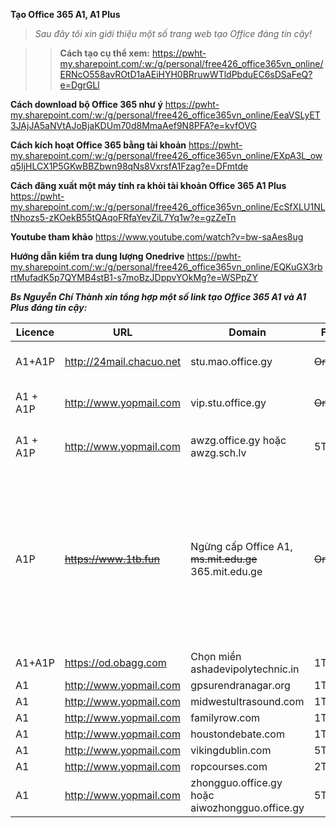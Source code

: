 **Tạo Office 365 A1, A1 Plus**  
>_Sau đây tôi xin giới thiệu một số trang web tạo Office đáng tin cậy!_

>>**Cách tạo cụ thể xem:** https://pwht-my.sharepoint.com/:w:/g/personal/free426_office365vn_online/ERNcO558avROtD1aAEiHYH0BRruwWTldPbduEC6sDSaFeQ?e=DgrGLl  

**Cách download bộ Office 365 như ý** https://pwht-my.sharepoint.com/:w:/g/personal/free426_office365vn_online/EeaVSLyET3JAjJA5aNVtAJoBjaKDUm70d8MmaAef9N8PFA?e=kvfOVG 

**Cách kích hoạt Office 365 bằng tài khoản** https://pwht-my.sharepoint.com/:w:/g/personal/free426_office365vn_online/EXpA3L_owq5IjHLCX1P5GKwBBZbwn98qNs8VxrsfA1Fzag?e=DFmtde 

**Cách đăng xuất một máy tính ra khỏi tài khoản Office 365 A1 Plus** https://pwht-my.sharepoint.com/:w:/g/personal/free426_office365vn_online/EcSfXLU1NLtNhozs5-zKOekB55tQAqoFRfaYevZiL7Yq1w?e=gzZeTn 

**Youtube tham khảo** https://www.youtube.com/watch?v=bw-saAes8ug 

**Hướng dẫn kiểm tra dung lượng Onedrive** https://pwht-my.sharepoint.com/:w:/g/personal/free426_office365vn_online/EQKuGX3rbrtMufadK5p7QYMB4stB1-s7moBzJDppvYOkMg?e=WSPpZY 

_**Bs Nguyễn Chí Thành xin tổng hợp một số link tạo Office 365 A1 và A1 Plus đáng tin cậy:**_

Licence | URL | Domain | FROM | THE | Comment
-- | -- | -- | -- | -- | --
A1+A1P | http://24mail.chacuo.net | stu.mao.office.gy | ~~Onedrive~~ | X | Tham gia nhóm **Nuran** để nhận A1P
A1 + A1P | http://www.yopmail.com | vip.stu.office.gy | ~~Onedrive~~ | X | Tham gia nhóm **Nuran** để nhận A1P
A1 + A1P | http://www.yopmail.com | awzg.office.gy hoặc awzg.sch.lv | 5TB | X | Tham gia nhóm **!爱我中国** để nhận A1P
A1P | ~~https://www.1tb.fun~~ | Ngừng cấp Office A1, ~~ms.mit.edu.ge~~ 365.mit.edu.ge | ~~Onedrive~~ | O | **Vẫn còn cấp A1 Plus!** Join Group Telegram https://t.me/ms_1tb đánh câu lệnh gởi nhóm /info yourgmail.com ví dụ: /info abc@gmail.com trong 7 ngày check mail có acc A1 Plus, ở trong nhóm 100 ngày được cấp G suite! 
A1+A1P | https://od.obagg.com | Chọn miền ashadevipolytechnic.in | 1TB | X |  Tạo xong có A1 Plus ngay!
A1 | http://www.yopmail.com | gpsurendranagar.org | 1TB | X |  
A1 | http://www.yopmail.com | midwestultrasound.com | 1TB | X |  
A1 | http://www.yopmail.com | familyrow.com | 1TB | X |  
A1 | http://www.yopmail.com | houstondebate.com | 1TB | X |  
A1 | http://www.yopmail.com | vikingdublin.com | 5TB | X |  
A1 | http://www.yopmail.com | ropcourses.com | 2TB | X |  
A1 | http://www.yopmail.com | zhongguo.office.gy hoặc aiwozhongguo.office.gy | 5TB | X | Xác minh tin nhắn qua điện thoại mới tạo được Office A1.
